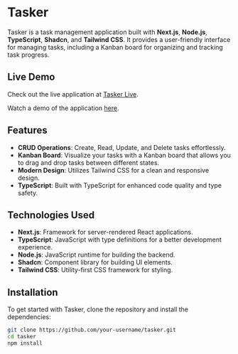 # Tasker

Tasker is a task management application built with **Next.js**, **Node.js**, **TypeScript**, **Shadcn**, and **Tailwind CSS**. It provides a user-friendly interface for managing tasks, including a Kanban board for organizing and tracking task progress.

## Live Demo

Check out the live application at [Tasker Live](https://trytasker.vercel.app/Home).

Watch a demo of the application [here]([https://github.com/user-attachments/assets/3d01eb31-3691-4363-a1a5-f3b26710dfc4](https://drive.google.com/file/d/1mMrVE89rKyYy1xvl_scGMjEdEr1oyHoD/view?usp=drive_link)).

## Features

- **CRUD Operations**: Create, Read, Update, and Delete tasks effortlessly.
- **Kanban Board**: Visualize your tasks with a Kanban board that allows you to drag and drop tasks between different states.
- **Modern Design**: Utilizes Tailwind CSS for a clean and responsive design.
- **TypeScript**: Built with TypeScript for enhanced code quality and type safety.

## Technologies Used

- **Next.js**: Framework for server-rendered React applications.
- **TypeScript**: JavaScript with type definitions for a better development experience.
- **Node.js**: JavaScript runtime for building the backend.
- **Shadcn**: Component library for building UI elements.
- **Tailwind CSS**: Utility-first CSS framework for styling.

## Installation

To get started with Tasker, clone the repository and install the dependencies:

```bash
git clone https://github.com/your-username/tasker.git
cd tasker
npm install
